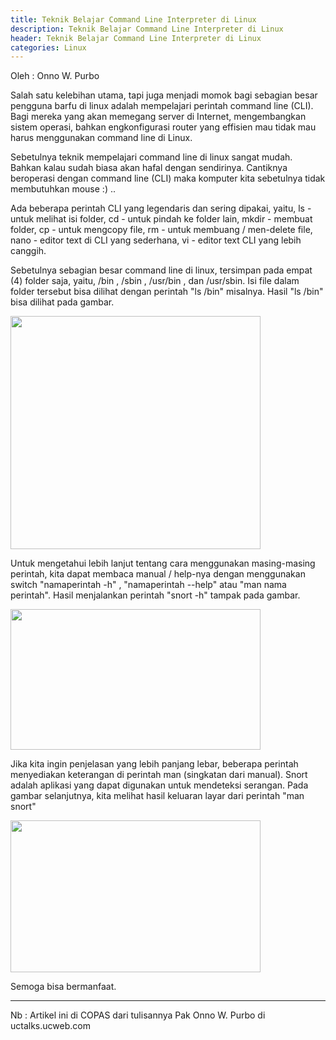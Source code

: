 ```yaml
---
title: Teknik Belajar Command Line Interpreter di Linux
description: Teknik Belajar Command Line Interpreter di Linux
header: Teknik Belajar Command Line Interpreter di Linux
categories: Linux
---
```


Oleh : Onno W. Purbo

Salah satu kelebihan utama, tapi juga menjadi momok bagi sebagian besar pengguna barfu di linux adalah mempelajari perintah command line (CLI). Bagi mereka yang akan memegang server di Internet, mengembangkan sistem operasi, bahkan engkonfigurasi router yang effisien mau tidak mau harus menggunakan command line di Linux.

Sebetulnya teknik mempelajari command line di linux sangat mudah. Bahkan kalau sudah biasa akan hafal dengan sendirinya. Cantiknya beroperasi dengan command line (CLI) maka komputer kita sebetulnya tidak membutuhkan mouse :) ..

Ada beberapa perintah CLI yang legendaris dan sering dipakai, yaitu, ls - untuk melihat isi folder, cd - untuk pindah ke folder lain, mkdir - membuat folder, cp - untuk mengcopy file, rm - untuk membuang / men-delete file, nano - editor text di CLI yang sederhana, vi - editor text CLI yang lebih canggih.

Sebetulnya sebagian besar command line di linux, tersimpan pada empat (4) folder saja, yaitu, /bin , /sbin , /usr/bin , dan /usr/sbin. Isi file dalam folder tersebut bisa dilihat dengan perintah "ls /bin" misalnya. Hasil "ls /bin" bisa dilihat pada gambar.

<img height="373" src="https://img.ucweb.com/o/mediana/s/we_media/upload_img/17040208570fdf09ce835b81700ae5e4999a6808cfx435x406x14.png;,70,png" width="400" />

Untuk mengetahui lebih lanjut tentang cara menggunakan masing-masing perintah, kita dapat membaca manual / help-nya dengan menggunakan switch "namaperintah -h" , "namaperintah --help" atau "man nama perintah". Hasil menjalankan perintah "snort -h" tampak pada gambar.

<img height="225" src="https://img.ucweb.com/o/mediana/s/we_media/upload_img/17040208582e0be8b3db5eace9b2cbc25fee15d67ex720x406x20.png;,70,png;3,640x,0" width="400" />

Jika kita ingin penjelasan yang lebih panjang lebar, beberapa perintah menyediakan keterangan di perintah man (singkatan dari manual). Snort adalah aplikasi yang dapat digunakan untuk mendeteksi serangan. Pada gambar selanjutnya, kita melihat hasil keluaran layar dari perintah "man snort"

<img height="243" src="https://img.ucweb.com/o/mediana/s/we_media/upload_img/17040209054f6f5b1015e034cc4777c87ab1aa68edx752x458x29.png;,70,png;3,640x,0" width="400" />

Semoga bisa bermanfaat. 

----------------------

Nb : Artikel ini di COPAS dari tulisannya Pak Onno W. Purbo di uctalks.ucweb.com

